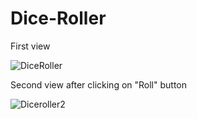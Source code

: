 # Dice-Roller
First view


![DiceRoller](https://user-images.githubusercontent.com/86805669/156532725-a4fb1b5a-fb77-412a-846f-660217b6ef8b.PNG)


Second view after clicking on "Roll" button


![Diceroller2](https://user-images.githubusercontent.com/86805669/156534031-af0e74bb-67cf-4db2-80da-b644acb291ef.PNG)
